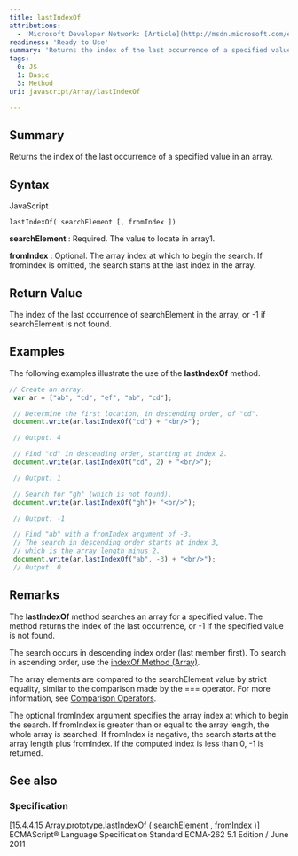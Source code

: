 ```yaml
---
title: lastIndexOf
attributions:
  - 'Microsoft Developer Network: [Article](http://msdn.microsoft.com/en-us/library/ie/ff679972(v=vs.94).aspx)'
readiness: 'Ready to Use'
summary: 'Returns the index of the last occurrence of a specified value in an array.'
tags:
  0: JS
  1: Basic
  3: Method
uri: javascript/Array/lastIndexOf

---
```

## <span>Summary</span>

Returns the index of the last occurrence of a specified value in an array.

## <span>Syntax</span>

<span class="language">JavaScript</span>

    lastIndexOf( searchElement [, fromIndex ])

**searchElement**
:   Required. The value to locate in array1.

**fromIndex**
:   Optional. The array index at which to begin the search. If fromIndex is omitted, the search starts at the last index in the array.

## <span>Return Value</span>

The index of the last occurrence of searchElement in the array, or -1 if searchElement is not found.

## <span>Examples</span>

The following examples illustrate the use of the **lastIndexOf** method.

``` js
// Create an array.
 var ar = ["ab", "cd", "ef", "ab", "cd"];

 // Determine the first location, in descending order, of "cd".
 document.write(ar.lastIndexOf("cd") + "<br/>");

 // Output: 4

 // Find "cd" in descending order, starting at index 2.
 document.write(ar.lastIndexOf("cd", 2) + "<br/>");

 // Output: 1

 // Search for "gh" (which is not found).
 document.write(ar.lastIndexOf("gh")+ "<br/>");

 // Output: -1

 // Find "ab" with a fromIndex argument of -3.
 // The search in descending order starts at index 3,
 // which is the array length minus 2.
 document.write(ar.lastIndexOf("ab", -3) + "<br/>");
 // Output: 0
```

## <span>Remarks</span>

The **lastIndexOf** method searches an array for a specified value. The method returns the index of the last occurrence, or -1 if the specified value is not found.

The search occurs in descending index order (last member first). To search in ascending order, use the [indexOf Method (Array)](/javascript/Array/indexOf).

The array elements are compared to the searchElement value by strict equality, similar to the comparison made by the === operator. For more information, see [Comparison Operators](/javascript/operators/comparison).

The optional fromIndex argument specifies the array index at which to begin the search. If fromIndex is greater than or equal to the array length, the whole array is searched. If fromIndex is negative, the search starts at the array length plus fromIndex. If the computed index is less than 0, -1 is returned.

## <span>See also</span>

### <span>Specification</span>

[15.4.4.15 Array.prototype.lastIndexOf ( searchElement [ , fromIndex](http://www.ecma-international.org/ecma-262/5.1/#sec-15.4.4.15) )] ECMAScript® Language Specification Standard ECMA-262 5.1 Edition / June 2011

